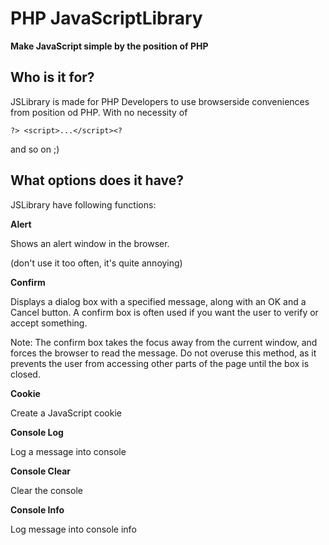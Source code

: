 # PHP JavaScriptLibrary
**Make JavaScript simple by the position of PHP**

## Who is it for?
JSLibrary is made for PHP Developers to use browserside conveniences from position od PHP. With no necessity of 
```
?> <script>...</script><?
```
and so on ;)

## What options does it have?
JSLibrary have following functions:

**Alert**

Shows an alert window in the browser.

(don't use it too often, it's quite annoying)

**Confirm**

Displays a dialog box with a specified message, along with an OK and a Cancel button.
A confirm box is often used if you want the user to verify or accept something.

Note: The confirm box takes the focus away from the current window, and forces the browser to read the message. Do not overuse this method, as it prevents the user from accessing other parts of the page until the box is closed.

**Cookie**

Create a JavaScript cookie

**Console Log**

Log a message into console

**Console Clear**

Clear the console

**Console Info**

Log message into console info
